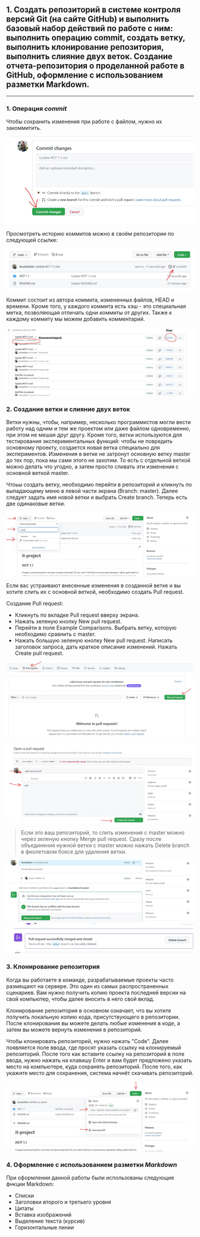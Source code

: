 ## 1. Создать репозиторий в системе контроля версий Git (на сайте GitHub) и выполнить базовый набор действий по работе с ним: выполнить операцию commit, создать ветку, выполнить клонирование репозитория, выполнить слияние двух веток. Создание отчета-репозитория о проделанной работе в GitHub, оформление с использованием разметки Markdown.

***

### 1. Операция *commit*
Чтобы сохранить изменения при работе с файлом, нужно их закоммитить.

![Image alt](https://github.com/KsushaSeliv/it-project/blob/main/ИСР%201.1/commit.JPG)

Просмотреть историю коммитов можно в своём репозитории по следующей ссылке:

![Image alt](https://github.com/KsushaSeliv/it-project/blob/main/ИСР%201.1/historycommit.JPG)

Коммит состоит из автора коммита, измененных файлов, HEAD и времени. Кроме того, у каждого коммита есть хэш - это специальная метка, позволяющая отличать одни коммиты от других. Также к каждому коммиту мы можем добавить комментарий.

![Image alt](https://github.com/KsushaSeliv/it-project/blob/main/ИСР%201.1/history2.png)


### 2. Создание ветки и слияние двух веток
Ветки нужны, чтобы, например, несколько программистов могли вести работу над одним и тем же проектом или даже файлом одновременно, при этом не мешая друг другу.
Кроме того, ветки используются для тестирования экспериментальных функций: чтобы не повредить основному проекту, создается новая ветка специально для экспериментов. Изменения в ветке не затронут основную ветку master до тех пор, пока мы сами этого не захотим. То есть с отдельной веткой можно делать что угодно, а затем просто сливать эти изменения с основной веткой master.

Чтоьы создать ветку, необходимо перейти в репозиторий и кликнуть по выпадающему меню в левой части экрана (Branch: master). Далее следует задать имя новой ветки и выбрать Create branch. Теперь есть две одинаковые ветки. 

![Image alt](https://github.com/KsushaSeliv/it-project/blob/main/ИСР%201.1/vetka.JPG)

Если вас устраивают внесенные изменения в созданной ветке и вы хотите слить их с основной веткой, необходимо создать Pull request. 

Создание Pull request:
+ Кликнуть по вкладке Pull request вверху экрана.
+ Нажать зеленую кнопку New pull request.
+ Перейти в поле Example Comparisons. Выбрать ветку, которую необходимо сравнить с master.
+ Нажать большую зеленую кнопку New pull request. Написать заголовок запроса, дать краткое описание изменений. Нажать Create pull request.

![Image alt](https://github.com/KsushaSeliv/it-project/blob/main/ИСР%201.1/pull.JPG)

![Image alt](https://github.com/KsushaSeliv/it-project/blob/main/ИСР%201.1/pull2.JPG)


> Если это ваш репозиторий, то слить изменения с master можно через зеленую кнопку Merge pull request.  Сразу после объединения нужной ветки с master можно нажать Delete branch в фиолетовом боксе для удаления ветки.

![Image alt](https://github.com/KsushaSeliv/it-project/blob/main/ИСР%201.1/pull3.JPG)
![Image alt](https://github.com/KsushaSeliv/it-project/blob/main/ИСР%201.1/pull4.JPG)


### 3. Клонирование репозитория

Когда вы работаете в команде, разрабатываемые проекты часто размещают на сервере. Это один из самых распространенных сценариев. Вам нужно получить копию проекта последней версии на свой компьютер, чтобы далее вносить в него свой вклад.

Клонирование репозитория в основном означает, что вы хотите получить локальную копию кода, присутствующего в репозитории. После клонирования вы можете делать любые изменения в коде, а затем вы можете вернуть изменения в репозиторий.

Чтобы клонировать репозиторий, нужно нажать "Code". Далее появляется поле ввода, где просят указать ссылку на клонируемый репозиторий.
После того как вставите ссылку на репозиторий в поле ввода, нужно нажать на клавишу Enter и вам будет предложено указать место на компьютере, куда сохранять репозиторий.
После того, как укажите место для сохранения, система начнёт скачивать репозиторий. 

![Image alt](https://github.com/KsushaSeliv/it-project/blob/main/ИСР%201.1/clone.JPG)

### 4. Оформление с использованием разметки *Markdown*
При оформлении данной работы были использованы следующие фнкции Markdown:

+ Списки
+ Заголовки второго и третьего уровня
+ Цитаты
+ Вставка изображений
+ Выделение текста (курсив)
+ Горизонтальные линии
